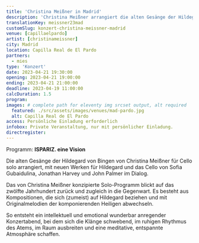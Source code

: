 ```yaml
---
title: 'Christina Meißner in Madrid'
description: 'Christina Meißner arrangiert die alten Gesänge der Hildegard von Bingen für Cello solo.'
translationKey: meissner23mad
customSlug: konzert-christina-meissner-madrid
venue: [capillaelpardo]
artist: [christinameissner]
city: Madrid
location: Capilla Real de El Pardo
partners:
  - mies
type: 'Konzert'
date: 2023-04-21 19:30:00
opening: 2023-04-21 19:00:00
ending: 2023-04-21 21:00:00
deadline: 2023-04-19 11:00:00
calcDuration: 1.5
program:
images: # complete path for eleventy img srcset output, alt required
  featured: ./src/assets/images/venues/mad-pardo.jpg
  alt: Capilla Real de El Pardo
access: Persönliche Einladung erforderlich
infobox: Private Veranstaltung, nur mit persönlicher Einladung.
directregister:
---
```


Programm: **ISPARIZ. eine Vision**

Die alten Gesänge der Hildegard von Bingen von Christina Meißner für Cello solo arrangiert, mit neuen Werken für Hildegard und das Cello von Sofia Gubaidulina, Jonathan Harvey und John Palmer im Dialog.

Das von Christina Meißner konzipierte Solo-Programm blickt auf das zwölfte Jahrhundert zurück und zugleich in die Gegenwart. Es besteht aus Kompositionen, die sich (zumeist) auf Hildegard beziehen und mit Originalmelodien der komponierenden Heiligen abwechseln.

So entsteht ein intellektuell und emotional wunderbar anregender Konzertabend, bei dem sich die Klänge schwebend, im ruhigen Rhythmus des Atems, im Raum ausbreiten und eine meditative, entspannte Atmosphäre schaffen.
